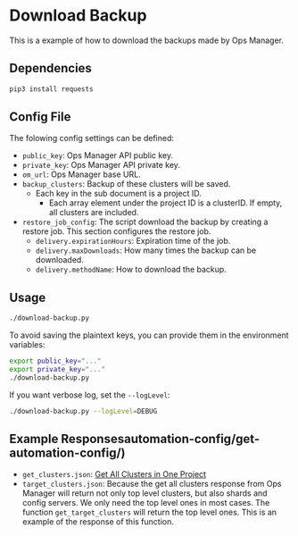 # Download Backup
This is a example of how to download the backups made by Ops Manager.

## Dependencies
```bash
pip3 install requests
```

## Config File
The folowing config settings can be defined:
- `public_key`: Ops Manager API public key.
- `private_key`: Ops Manager API private key.
- `om_url`: Ops Manager base URL.
- `backup_clusters`: Backup of these clusters will be saved.
  - Each key in the sub document is a project ID.
    - Each array element under the project ID is a clusterID. If empty, all clusters are included.
- `restore_job_config`: The script download the backup by creating a restore job. This section configures the restore job.
  - `delivery.expirationHours`: Expiration time of the job.
  - `delivery.maxDownloads`: How many times the backup can be downloaded.
  - `delivery.methodName`: How to download the backup.

## Usage
```bash
./download-backup.py
```

To avoid saving the plaintext keys, you can provide them in the environment variables:
```bash
export public_key="..."
export private_key="..."
./download-backup.py
```

If you want verbose log, set the `--logLevel`:
```bash
./download-backup.py --logLevel=DEBUG
```

## Example Responsesautomation-config/get-automation-config/)
- `get_clusters.json`: [Get All Clusters in One Project](https://www.mongodb.com/docs/ops-manager/current/reference/api/clusters/clusters-get-all/)
- `target_clusters.json`: Because the get all clusters response from Ops Manager will return not only top level clusters, but also shards and config servers. We only need the top level ones in most cases. The function `get_target_clusters` will return the top level ones. This is an example of the response of this function.